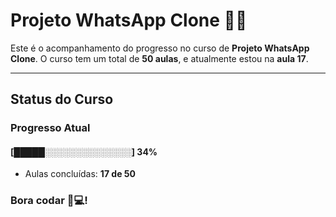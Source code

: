 # **Projeto WhatsApp Clone** 📱📞

Este é o acompanhamento do progresso no curso de **Projeto WhatsApp Clone**. 
O curso tem um total de **50 aulas**, e atualmente estou na **aula 17**.

---

## **Status do Curso**

### Progresso Atual  
#### [█████░░░░░░░░░░░░░░] **34%**  
- Aulas concluídas: **17 de 50**  

### Bora codar 🚀💻!

